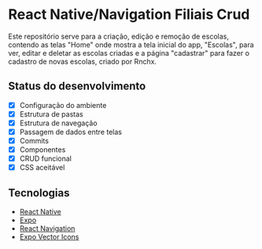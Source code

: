 # React Native/Navigation Filiais Crud

Este repositório serve para a criação, edição e remoção de escolas, contendo as telas "Home" onde mostra a tela inicial do app, "Escolas", para ver, editar e deletar as escolas criadas e a página "cadastrar" para fazer o cadastro de novas escolas, criado por Rnchx.

## Status do desenvolvimento

- [x] Configuração do ambiente
- [x] Estrutura de pastas
- [x] Estrutura de navegação
- [x] Passagem de dados entre telas
- [x] Commits
- [x] Componentes
- [x] CRUD funcional
- [x] CSS aceitável

## Tecnologias

- [React Native](https://reactnative.dev/)
- [Expo](https://expo.dev/)
- [React Navigation](https://reactnavigation.org/)
- [Expo Vector Icons](https://icons.expo.fyi/Index/)